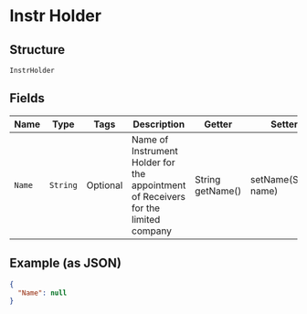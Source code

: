 
# Instr Holder

## Structure

`InstrHolder`

## Fields

| Name | Type | Tags | Description | Getter | Setter |
|  --- | --- | --- | --- | --- | --- |
| `Name` | `String` | Optional | Name of Instrument Holder for the appointment of Receivers for the limited company | String getName() | setName(String name) |

## Example (as JSON)

```json
{
  "Name": null
}
```

